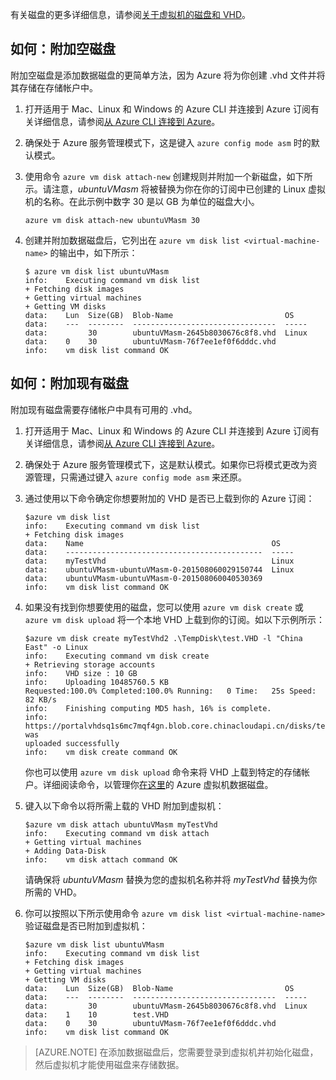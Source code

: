 
有关磁盘的更多详细信息，请参阅[关于虚拟机的磁盘和 VHD](/documentation/articles/virtual-machines-linux-about-disks-vhds/)。

<a id="attachempty"></a>
## 如何：附加空磁盘
附加空磁盘是添加数据磁盘的更简单方法，因为 Azure 将为你创建 .vhd 文件并将其存储在存储帐户中。

1.  打开适用于 Mac、Linux 和 Windows 的 Azure CLI 并连接到 Azure 订阅有关详细信息，请参阅[从 Azure CLI 连接到 Azure](/documentation/articles/xplat-cli-connect/)。

2.  确保处于 Azure 服务管理模式下，这是键入 `azure config mode asm` 时的默认模式。

3.  使用命令 `azure vm disk attach-new` 创建规则并附加一个新磁盘，如下所示。请注意，_ubuntuVMasm_ 将被替换为你在你的订阅中已创建的 Linux 虚拟机的名称。在此示例中数字 30 是以 GB 为单位的磁盘大小。

        azure vm disk attach-new ubuntuVMasm 30

4.	创建并附加数据磁盘后，它列出在 `azure vm disk list
    <virtual-machine-name>` 的输出中，如下所示：

        $ azure vm disk list ubuntuVMasm
        info:    Executing command vm disk list
        + Fetching disk images
        + Getting virtual machines
        + Getting VM disks
        data:    Lun  Size(GB)  Blob-Name                         OS
        data:    ---  --------  --------------------------------  -----
        data:         30        ubuntuVMasm-2645b8030676c8f8.vhd  Linux
        data:    0    30        ubuntuVMasm-76f7ee1ef0f6dddc.vhd
        info:    vm disk list command OK

<a id="attachexisting"></a>
## 如何：附加现有磁盘

附加现有磁盘需要存储帐户中具有可用的 .vhd。

1. 	打开适用于 Mac、Linux 和 Windows 的 Azure CLI 并连接到 Azure 订阅有关详细信息，请参阅[从 Azure CLI 连接到 Azure](/documentation/articles/xplat-cli-connect/)。

2.  确保处于 Azure 服务管理模式下，这是默认模式。如果你已将模式更改为资源管理，只需通过键入 `azure config mode asm` 来还原。

3.	通过使用以下命令确定你想要附加的 VHD 是否已上载到你的 Azure 订阅：

        $azure vm disk list
    	info:    Executing command vm disk list
    	+ Fetching disk images
    	data:    Name                                          OS
    	data:    --------------------------------------------  -----
    	data:    myTestVhd                                     Linux
    	data:    ubuntuVMasm-ubuntuVMasm-0-201508060029150744  Linux
    	data:    ubuntuVMasm-ubuntuVMasm-0-201508060040530369
    	info:    vm disk list command OK

4.  如果没有找到你想要使用的磁盘，您可以使用 `azure vm disk create` 或 `azure vm disk upload` 将一个本地 VHD 上载到你的订阅。如以下示例所示：

        $azure vm disk create myTestVhd2 .\TempDisk\test.VHD -l "China East" -o Linux
		info:    Executing command vm disk create
		+ Retrieving storage accounts
		info:    VHD size : 10 GB
		info:    Uploading 10485760.5 KB
		Requested:100.0% Completed:100.0% Running:   0 Time:   25s Speed:    82 KB/s
		info:    Finishing computing MD5 hash, 16% is complete.
		info:    https://portalvhdsq1s6mc7mqf4gn.blob.core.chinacloudapi.cn/disks/test.VHD was
		uploaded successfully
		info:    vm disk create command OK

	你也可以使用 `azure vm disk upload` 命令来将 VHD 上载到特定的存储帐户。详细阅读命令，以管理你[在这里](/documentation/articles/virtual-machines-command-line-tools/#commands-to-manage-your-azure-virtual-machine-data-disks)的 Azure 虚拟机数据磁盘。

5.  键入以下命令以将所需上载的 VHD 附加到虚拟机：

		$azure vm disk attach ubuntuVMasm myTestVhd
		info:    Executing command vm disk attach
		+ Getting virtual machines
		+ Adding Data-Disk
		info:    vm disk attach command OK

	请确保将 _ubuntuVMasm_ 替换为您的虚拟机名称并将 _myTestVhd_ 替换为你所需的 VHD。

6.	你可以按照以下所示使用命令 `azure vm disk list <virtual-machine-name>` 验证磁盘是否已附加到虚拟机：

		$azure vm disk list ubuntuVMasm
		info:    Executing command vm disk list
		+ Fetching disk images
		+ Getting virtual machines
		+ Getting VM disks
		data:    Lun  Size(GB)  Blob-Name                         OS
		data:    ---  --------  --------------------------------  -----
		data:         30        ubuntuVMasm-2645b8030676c8f8.vhd  Linux
		data:    1    10        test.VHD
		data:    0    30        ubuntuVMasm-76f7ee1ef0f6dddc.vhd
		info:    vm disk list command OK


> [AZURE.NOTE]
在添加数据磁盘后，您需要登录到虚拟机并初始化磁盘，然后虚拟机才能使用磁盘来存储数据。

<!---HONumber=79-->